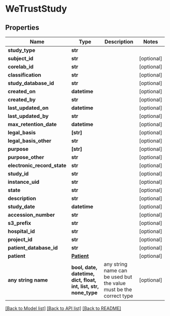 # WeTrustStudy


## Properties
Name | Type | Description | Notes
------------ | ------------- | ------------- | -------------
**study_type** | **str** |  | 
**subject_id** | **str** |  | [optional] 
**corelab_id** | **str** |  | [optional] 
**classification** | **str** |  | [optional] 
**study_database_id** | **str** |  | [optional] 
**created_on** | **datetime** |  | [optional] 
**created_by** | **str** |  | [optional] 
**last_updated_on** | **datetime** |  | [optional] 
**last_updated_by** | **str** |  | [optional] 
**max_retention_date** | **datetime** |  | [optional] 
**legal_basis** | **[str]** |  | [optional] 
**legal_basis_other** | **str** |  | [optional] 
**purpose** | **[str]** |  | [optional] 
**purpose_other** | **str** |  | [optional] 
**electronic_record_state** | **str** |  | [optional] 
**study_id** | **str** |  | [optional] 
**instance_uid** | **str** |  | [optional] 
**state** | **str** |  | [optional] 
**description** | **str** |  | [optional] 
**study_date** | **datetime** |  | [optional] 
**accession_number** | **str** |  | [optional] 
**s3_prefix** | **str** |  | [optional] 
**hospital_id** | **str** |  | [optional] 
**project_id** | **str** |  | [optional] 
**patient_database_id** | **str** |  | [optional] 
**patient** | [**Patient**](Patient.md) |  | [optional] 
**any string name** | **bool, date, datetime, dict, float, int, list, str, none_type** | any string name can be used but the value must be the correct type | [optional]

[[Back to Model list]](../README.md#documentation-for-models) [[Back to API list]](../README.md#documentation-for-api-endpoints) [[Back to README]](../README.md)


